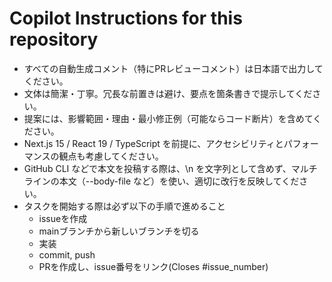 # Copilot Instructions for this repository

- すべての自動生成コメント（特にPRレビューコメント）は日本語で出力してください。
- 文体は簡潔・丁寧。冗長な前置きは避け、要点を箇条書きで提示してください。
- 提案には、影響範囲・理由・最小修正例（可能ならコード断片）を含めてください。
- Next.js 15 / React 19 / TypeScript を前提に、アクセシビリティとパフォーマンスの観点も考慮してください。
- GitHub CLI などで本文を投稿する際は、\n を文字列として含めず、マルチラインの本文（--body-file など）を使い、適切に改行を反映してください。
- タスクを開始する際は必ず以下の手順で進めること
   - issueを作成
   - mainブランチから新しいブランチを切る
   - 実装
   - commit, push
   - PRを作成し、issue番号をリンク(Closes #issue_number)
